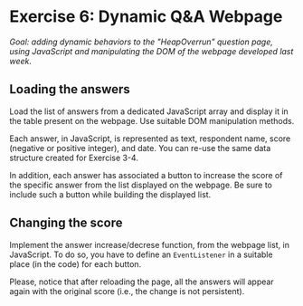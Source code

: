 # Exercise 6: Dynamic Q&A Webpage
_Goal: adding dynamic behaviors to the "HeapOverrun" question page, using JavaScript and manipulating the DOM of the webpage developed last week._

## Loading the answers
Load the list of answers from a dedicated JavaScript array and display it in the table present on the webpage. Use suitable DOM manipulation methods.

Each answer, in JavaScript, is represented as text, respondent name, score (negative or positive integer), and date. You can re-use the same data structure created for Exercise 3-4.

In addition, each answer has associated a button to increase the score of the specific answer from the list displayed on the webpage. Be sure to include such a button while building the displayed list.

## Changing the score
Implement the answer increase/decrese function, from the webpage list, in JavaScript. To do so, you have to define an `EventListener` in a suitable place (in the code) for each button.

Please, notice that after reloading the page, all the answers will appear again with the original score (i.e., the change is not persistent).